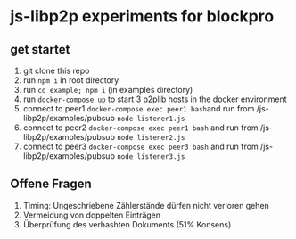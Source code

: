 # js-libp2p experiments for blockpro 

## get startet
1. git clone this repo 
2. run ```npm i``` in root directory
3. run ```cd example; npm i```  (in examples directory)
4. run ```docker-compose up``` to start 3 p2plib hosts in the docker environment
5. connect to peer1 ```docker-compose exec peer1 bash```and run from /js-libp2p/examples/pubsub ```node listener1.js```
6. connect to peer2 ```docker-compose exec peer1 bash``` and run from /js-libp2p/examples/pubsub ```node listener2.js```
7. connect to peer3 ```docker-compose exec peer3 bash``` and run from /js-libp2p/examples/pubsub ```node listener3.js```


## Offene Fragen
1. Timing: Ungeschriebene Zählerstände dürfen nicht verloren gehen
2. Vermeidung von doppelten Einträgen
3. Überprüfung des verhashten Dokuments (51% Konsens)
   